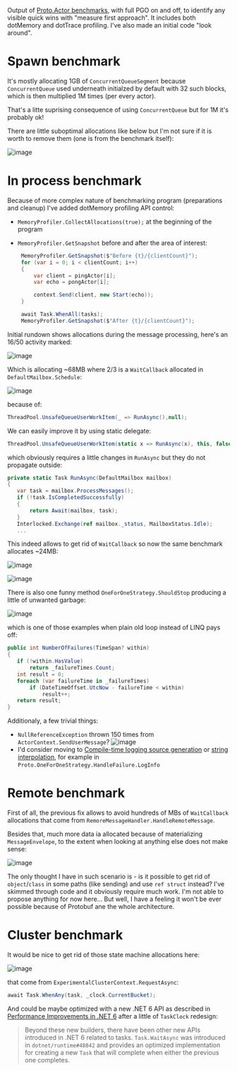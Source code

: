 Output of [Proto.Actor benchmarks](https://gist.github.com/rogeralsing/12d16983f9d2e27d7c4b39cd25a64b18), with full PGO on and off, to identify any visible quick wins with "measure first approach". It includes both dotMemory and dotTrace profiling. I've also made an initial code "look around".

# Spawn benchmark

It's mostly allocating 1GB of `ConcurrentQueueSegment` because `ConcurrentQueue` used underneath initialzed by default with 32 such blocks, which is then multiplied 1M times (per every actor).

That's a litte suprising consequence of using `ConcurrentQueue` but for 1M it's probably ok!

There are little suboptimal allocations like below but I'm not sure if it is worth to remove them (one is from the benchmark itself):

![image](https://user-images.githubusercontent.com/11159779/153033700-3e2b0c35-08cc-456e-906b-0f17b7751688.png)

# In process benchmark

Because of more complex nature of benchmarking program (preparations and cleanup) I've added dotMemory profiling API control:

- `MemoryProfiler.CollectAllocations(true);` at the beginning of the program
- `MemoryProfiler.GetSnapshot` before and after the area of interest:

  ```cs
   MemoryProfiler.GetSnapshot($"Before {t}/{clientCount}");
   for (var i = 0; i < clientCount; i++)
   {
       var client = pingActor[i];
       var echo = pongActor[i];

       context.Send(client, new Start(echo));
   }

   await Task.WhenAll(tasks);
   MemoryProfiler.GetSnapshot($"After {t}/{clientCount}");
  ```

Initial rundown shows allocations during the message processing, here's an 16/50 activity marked:

![image](https://user-images.githubusercontent.com/11159779/152973270-6f0a620b-84cb-4671-a381-190341cb2071.png)

Which is allocating ~68MB where 2/3 is a `WaitCallback` allocated in `DefaultMailbox.Schedule`:

![image](https://user-images.githubusercontent.com/11159779/152973659-2361dcdb-05c7-40c1-b911-443d3772f4a5.png)

because of:

```cs
ThreadPool.UnsafeQueueUserWorkItem(_ => RunAsync(),null);
```

We can easily improve it by using static delegate:

```cs
ThreadPool.UnsafeQueueUserWorkItem(static x => RunAsync(x), this, false);
```

which obviously requires a little changes in `RunAsync` but they do not propagate outside:

```cs
private static Task RunAsync(DefaultMailbox mailbox)
{
   var task = mailbox.ProcessMessages();
   if (!task.IsCompletedSuccessfully)
   {
       return Await(mailbox, task);
   }
   Interlocked.Exchange(ref mailbox._status, MailboxStatus.Idle);
   ...
```

This indeed allows to get rid of `WaitCallback` so now the same benchmark allocates ~24MB:

![image](https://user-images.githubusercontent.com/11159779/152974746-49c064d4-4773-403e-a350-872527a344bc.png)

![image](https://user-images.githubusercontent.com/11159779/152974834-480354ce-5ad9-4ae3-aec0-d2b0ac7007d8.png)

There is also one funny method `OneForOneStrategy.ShouldStop` producing a little of unwanted garbage:

![image](https://user-images.githubusercontent.com/11159779/153044823-05eadb4d-2a46-4d6a-84de-f5c39a477168.png)

which is one of those examples when plain old loop instead of LINQ pays off:

```cs
public int NumberOfFailures(TimeSpan? within)
{
   if (!within.HasValue)
       return _failureTimes.Count;
   int result = 0;
   foreach (var failureTime in _failureTimes)
       if (DateTimeOffset.UtcNow - failureTime < within)
           result++;
   return result;
}
```

Additionaly, a few trivial things:

- `NullReferenceException` thrown 150 times from `ActorContext.SendUserMessage`? ![image](https://user-images.githubusercontent.com/11159779/153037869-aedb0057-5a41-4cba-9402-1d87cd7ffbfa.png)
- I'd consider moving to [Compile-time logging source generation](https://docs.microsoft.com/en-us/dotnet/core/extensions/logger-message-generator) or [string interpolation](https://devblogs.microsoft.com/dotnet/string-interpolation-in-c-10-and-net-6/), for example in `Proto.OneForOneStrategy.HandleFailure.LogInfo`

# Remote benchmark

First of all, the previous fix allows to avoid hundreds of MBs of `WaitCallback` allocations that come from `RemoreMessageHandler.HandleRemoteMessage`.

Besides that, much more data ia allocated because of materializing `MessageEnvelope`, to the extent when looking at anything else does not make sense:

![image](https://user-images.githubusercontent.com/11159779/152984841-369aafdf-6f6c-46f2-b622-ffc687d85941.png)

The only thought I have in such scenario is - is it possible to get rid of `object`/`class` in some paths (like sending) and use `ref struct` instead? I've skimmed through code and it obviously require much work. I'm not able to propose anything for now here... But well, I have a feeling it won't be ever possible because of Protobuf ane the whole architecture.

# Cluster benchmark

It would be nice to get rid of those state machine allocations here:

![image](https://user-images.githubusercontent.com/11159779/152988814-4b3b45ba-33cb-46c8-8179-5c236d6cf137.png)

that come from `ExperimentalClusterContext.RequestAsync`:

```cs
await Task.WhenAny(task, _clock.CurrentBucket);
```

And could be maybe optimized with a new .NET 6 API as described in [Performance Improvements in .NET 6](https://devblogs.microsoft.com/dotnet/performance-improvements-in-net-6/) after a little of `TaskClock` redesign:

> Beyond these new builders, there have been other new APIs introduced in .NET 6 related to tasks. `Task.WaitAsync` was introduced in `dotnet/runtime#48842` and provides an optimized implementation for creating a new `Task` that will complete when either the previous one completes.
